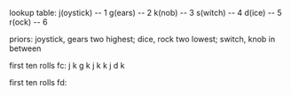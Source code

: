lookup table: 
	j(oystick) -- 1
	g(ears)    -- 2
	k(nob)     -- 3
	s(witch)   -- 4
	d(ice)     -- 5
	r(ock)     -- 6

priors: 
	joystick, gears two highest; 
	dice, rock two lowest; 
	switch, knob in between

first ten rolls fc: 
	j k g k j k k j d k

first ten rolls fd: